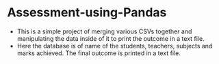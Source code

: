 # Assessment-using-Pandas

* This is a simple project of merging various CSVs together and manipulating the data inside of it to print the outcome in a text file.
* Here the database is of name of the students, teachers, subjects and marks achieved.
The final outcome is printed in a text file.
